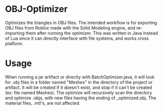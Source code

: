# OBJ-Optimizer
Optimizes the triangles in OBJ files. The intended workflow is for exporting OBJ files from Roblox made with the Solid Modeling engine, and re-importing them after running the optimizer. This was written in Java instead of Lua since it can directly interface with file systems, and works cross platform.

# Usage
When running a jar artifact or directly with BatchOptimizer.java, it will look for .obj files in a folder named "Meshes" in the directory of the project or artifact. It will be created if it doesn't exist, and stop if it can't be created (ex: file named Meshes). The optimize will recursively scan the directory and optimize .objs, with new files having the ending of _optimized.obj. The material files, .mtl's, are not affected.
